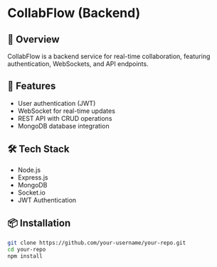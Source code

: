 # CollabFlow (Backend)

## 📌 Overview
CollabFlow is a backend service for real-time collaboration, featuring authentication, WebSockets, and API endpoints.

## 🚀 Features
- User authentication (JWT)
- WebSocket for real-time updates
- REST API with CRUD operations
- MongoDB database integration

## 🛠 Tech Stack
- Node.js
- Express.js
- MongoDB
- Socket.io
- JWT Authentication

## 📦 Installation
```sh
git clone https://github.com/your-username/your-repo.git
cd your-repo
npm install
